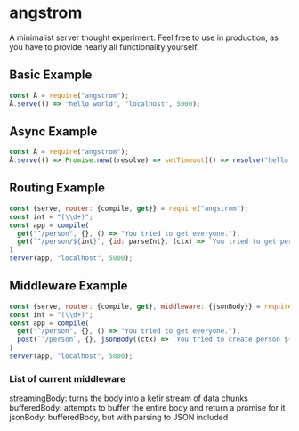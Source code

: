 # angstrom
A minimalist server thought experiment.  Feel free to use in production, as you have to provide nearly all functionality yourself.

## Basic Example
```javascript
const Å = require("angstrom");
Å.serve(() => "hello world", "localhost", 5000);
```

## Async Example
```javascript
const Å = require("angstrom");
Å.serve(() => Promise.new((resolve) => setTimeout(() => resolve("hello world"), 2000)), "localhost", "5000");
```

## Routing Example
```javascript
const {serve, router: {compile, get}} = require("angstrom");
const int = "(\\d+)";
const app = compile(
  get("^/person", {}, () => "You tried to get everyone."),
  get(`^/person/${int}`, {id: parseInt}, (ctx) => `You tried to get person ${ctx.params.id}`)
)
server(app, "localhost", 5000);
```

## Middleware Example
```javascript
const {serve, router: {compile, get}, middleware: {jsonBody}} = require("angstrom");
const int = "(\\d+)";
const app = compile(
  get("^/person", {}, () => "You tried to get everyone."),
  post(`^/person`, {}, jsonBody((ctx) => `You tried to create person ${ctx.body.name}`))
)
server(app, "localhost", 5000);
```
### List of current middleware
streamingBody: turns the body into a kefir stream of data chunks
bufferedBody: attempts to buffer the entire body and return a promise for it
jsonBody: bufferedBody, but with parsing to JSON included
